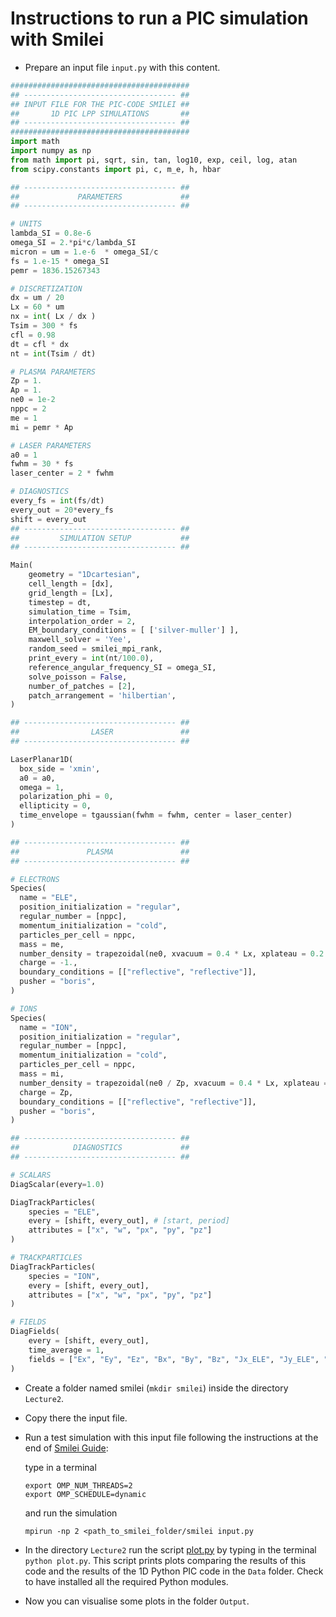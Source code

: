 # Instructions to run a PIC simulation with Smilei

- Prepare an input file ``input.py`` with this content.

```python
########################################
## ---------------------------------- ##
## INPUT FILE FOR THE PIC-CODE SMILEI ##
##       1D PIC LPP SIMULATIONS       ##
## ---------------------------------- ##
########################################
import math
import numpy as np
from math import pi, sqrt, sin, tan, log10, exp, ceil, log, atan
from scipy.constants import pi, c, m_e, h, hbar

## ---------------------------------- ##
##             PARAMETERS             ##
## ---------------------------------- ##

# UNITS
lambda_SI = 0.8e-6
omega_SI = 2.*pi*c/lambda_SI
micron = um = 1.e-6  * omega_SI/c
fs = 1.e-15 * omega_SI
pemr = 1836.15267343

# DISCRETIZATION
dx = um / 20
Lx = 60 * um
nx = int( Lx / dx )
Tsim = 300 * fs
cfl = 0.98
dt = cfl * dx
nt = int(Tsim / dt)

# PLASMA PARAMETERS
Zp = 1.
Ap = 1.
ne0 = 1e-2
nppc = 2
me = 1
mi = pemr * Ap

# LASER PARAMETERS
a0 = 1
fwhm = 30 * fs
laser_center = 2 * fwhm

# DIAGNOSTICS
every_fs = int(fs/dt)
every_out = 20*every_fs
shift = every_out
## ---------------------------------- ##
##         SIMULATION SETUP           ##
## ---------------------------------- ##

Main(
    geometry = "1Dcartesian",
    cell_length = [dx],
    grid_length = [Lx],
    timestep = dt,
    simulation_time = Tsim,
    interpolation_order = 2,
    EM_boundary_conditions = [ ['silver-muller'] ],
    maxwell_solver = 'Yee',
    random_seed = smilei_mpi_rank,
    print_every = int(nt/100.0),
    reference_angular_frequency_SI = omega_SI,
    solve_poisson = False,
    number_of_patches = [2],
    patch_arrangement = 'hilbertian',
)

## ---------------------------------- ##
##                LASER               ##
## ---------------------------------- ##

LaserPlanar1D(
  box_side = 'xmin',
  a0 = a0,
  omega = 1,
  polarization_phi = 0, 
  ellipticity = 0,
  time_envelope = tgaussian(fwhm = fwhm, center = laser_center)
)

## ---------------------------------- ##
##               PLASMA               ##
## ---------------------------------- ##

# ELECTRONS
Species(
  name = "ELE",
  position_initialization = "regular",
  regular_number = [nppc],
  momentum_initialization = "cold",
  particles_per_cell = nppc,
  mass = me,
  number_density = trapezoidal(ne0, xvacuum = 0.4 * Lx, xplateau = 0.2 * Lx, xslope1 = 0, xslope2 = 0), 
  charge = -1.,
  boundary_conditions = [["reflective", "reflective"]],
  pusher = "boris",
)

# IONS
Species(
  name = "ION",
  position_initialization = "regular",
  regular_number = [nppc],
  momentum_initialization = "cold",
  particles_per_cell = nppc,
  mass = mi,
  number_density = trapezoidal(ne0 / Zp, xvacuum = 0.4 * Lx, xplateau = 0.2 * Lx, xslope1 = 0, xslope2 = 0), 
  charge = Zp,
  boundary_conditions = [["reflective", "reflective"]],
  pusher = "boris",
)

## ---------------------------------- ##
##            DIAGNOSTICS             ##
## ---------------------------------- ##

# SCALARS
DiagScalar(every=1.0)

DiagTrackParticles(
    species = "ELE",
    every = [shift, every_out], # [start, period]
    attributes = ["x", "w", "px", "py", "pz"]
)

# TRACKPARTICLES
DiagTrackParticles(
    species = "ION",
    every = [shift, every_out],
    attributes = ["x", "w", "px", "py", "pz"]
)

# FIELDS
DiagFields(
    every = [shift, every_out],
    time_average = 1,
    fields = ["Ex", "Ey", "Ez", "Bx", "By", "Bz", "Jx_ELE", "Jy_ELE", "Jz_ELE", "Jx_ION", "Jy_ION", "Jz_ION", "Rho_ELE", "Rho_ION", "Rho"],
)
```
- Create a folder named smilei (``mkdir smilei``) inside the directory ``Lecture2``. 

- Copy there the input file.

- Run a test simulation with this input file following the instructions at the end of [Smilei Guide](../smilei_guide.md):
  
  type in a terminal
  ```
  export OMP_NUM_THREADS=2
  export OMP_SCHEDULE=dynamic
  ```
  and run the simulation
  ```
  mpirun -np 2 <path_to_smilei_folder/smilei input.py
  ```

- In the directory ``Lecture2`` run the script [plot.py](./plot.py) by typing in the terminal ``python plot.py``. This script prints plots comparing the results of this code and the results of the 1D Python PIC code in the ``Data`` folder. Check to have installed all the required Python modules.

- Now you can visualise some plots in the folder ``Output``.
